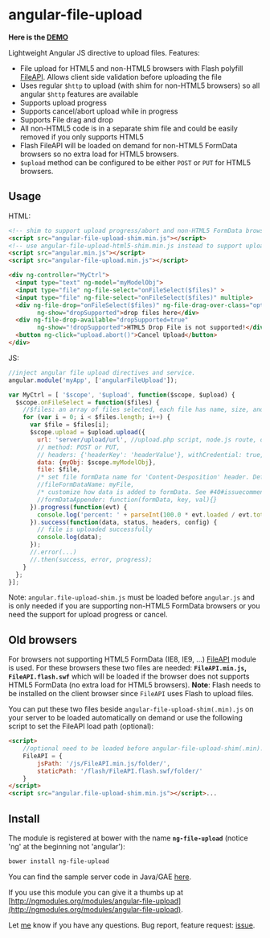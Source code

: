 angular-file-upload
===================


**Here is the <a href="http://angular-file-upload.appspot.com/" target="_blank">DEMO</a>**

Lightweight Angular JS directive to upload files. Features:
* File upload for HTML5 and non-HTML5 browsers with Flash polyfill [FileAPI](https://github.com/mailru/FileAPI). Allows client side validation before uploading the file
* Uses regular `$http` to upload (with shim for non-HTML5 browsers) so all angular `$http` features are available
* Supports upload progress
* Supports cancel/abort upload while in progress
* Supports File drag and drop
* All non-HTML5 code is in a separate shim file and could be easily removed if you only supports HTML5
* Flash FileAPI will be loaded on demand for non-HTML5 FormData browsers so no extra load for HTML5 browsers.
* `$upload` method can be configured to be either `POST` or `PUT` for HTML5 browsers.

## Usage

HTML:
```html
<!-- shim to support upload progress/abort and non-HTML5 FormData browsers. MUST BE PLACED BEFORE angular.js-->
<script src="angular-file-upload-shim.min.js"></script> 
<!-- use angular-file-upload-html5-shim.min.js instead to support upload progress/abort for only html5 browsers-->
<script src="angular.min.js"></script>
<script src="angular-file-upload.min.js"></script> 

<div ng-controller="MyCtrl">
  <input type="text" ng-model="myModelObj">
  <input type="file" ng-file-select="onFileSelect($files)" >
  <input type="file" ng-file-select="onFileSelect($files)" multiple>
  <div ng-file-drop="onFileSelect($files)" ng-file-drag-over-class="optional-css-class"
        ng-show="dropSupported">drop files here</div>
  <div ng-file-drop-available="dropSupported=true" 
        ng-show="!dropSupported">HTML5 Drop File is not supported!</div>
  <button ng-click="upload.abort()">Cancel Upload</button>
</div>
```

JS:
```js
//inject angular file upload directives and service.
angular.module('myApp', ['angularFileUpload']);

var MyCtrl = [ '$scope', '$upload', function($scope, $upload) {
  $scope.onFileSelect = function($files) {
    //$files: an array of files selected, each file has name, size, and type.
    for (var i = 0; i < $files.length; i++) {
      var $file = $files[i];
      $scope.upload = $upload.upload({
        url: 'server/upload/url', //upload.php script, node.js route, or servlet url
        // method: POST or PUT,
        // headers: {'headerKey': 'headerValue'}, withCredential: true,
        data: {myObj: $scope.myModelObj},
        file: $file,
        /* set file formData name for 'Content-Desposition' header. Default: 'file' */
        //fileFormDataName: myFile,
        /* customize how data is added to formData. See #40#issuecomment-28612000 for example */
        //formDataAppender: function(formData, key, val){} 
      }).progress(function(evt) {
        console.log('percent: ' + parseInt(100.0 * evt.loaded / evt.total));
      }).success(function(data, status, headers, config) {
        // file is uploaded successfully
        console.log(data);
      });
      //.error(...)
      //.then(success, error, progress); 
    }
  };
}];
```

Note: `angular.file-upload-shim.js` must be loaded before `angular.js` and is only needed if you are supporting non-HTML5 FormData browsers or you need the support for upload progress or cancel.


## Old browsers

For browsers not supporting HTML5 FormData (IE8, IE9, ...) [FileAPI](https://github.com/mailru/FileAPI) module is used. 
For these browsers these two files are needed:  **`FileAPI.min.js`, `FileAPI.flash.swf`** which will be loaded if the browser does not supports HTML5 FormData (no extra load for HTML5 browsers).
**Note**: Flash needs to be installed on the client browser since `FileAPI` uses Flash to upload files.

You can put these two files beside `angular-file-upload-shim(.min).js` on your server to be loaded automatically on demand or use the following script to set the FileAPI load path (optional):
```html
<script>
    //optional need to be loaded before angular-file-upload-shim(.min).js
    FileAPI = {
        jsPath: '/js/FileAPI.min.js/folder/',
        staticPath: '/flash/FileAPI.flash.swf/folder/'
    }
</script>
<script src="angular.file-upload-shim.min.js"></script>...
```

## Install

The module is registered at bower with the name **`ng-file-upload`** (notice 'ng' at the beginning not 'angular'): 
```sh
bower install ng-file-upload
```

You can find the sample server code in Java/GAE [here](https://github.com/danialfarid/angular-file-upload/blob/master/demo/src/com/df/angularfileupload/FileUpload.java).

If you use this module you can give it a thumbs up at [http://ngmodules.org/modules/angular-file-upload](http://ngmodules.org/modules/angular-file-upload).

Let [me](mailto:danial.farid@gmail.com) know if you have any questions. Bug report, feature request: [issue](https://github.com/danialfarid/angular-file-upload/issues).



